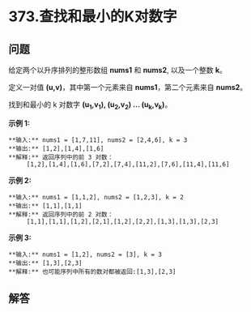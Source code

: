 # 373.查找和最小的K对数字

## 问题

给定两个以升序排列的整形数组 **nums1** 和 **nums2**, 以及一个整数 **k**。

定义一对值 **(u,v)**，其中第一个元素来自 **nums1**，第二个元素来自 **nums2**。

找到和最小的 k 对数字 **(u<sub>1</sub>,v<sub>1</sub>), (u<sub>2</sub>,v<sub>2</sub>) ... (u<sub>k</sub>,v<sub>k</sub>)**。

**示例 1:**

```
**输入:** nums1 = [1,7,11], nums2 = [2,4,6], k = 3
**输出:** [1,2],[1,4],[1,6]
**解释:** 返回序列中的前 3 对数：
     [1,2],[1,4],[1,6],[7,2],[7,4],[11,2],[7,6],[11,4],[11,6]

```

**示例 2:**

```
**输入:** nums1 = [1,1,2], nums2 = [1,2,3], k = 2
**输出:** [1,1],[1,1]
**解释:** 返回序列中的前 2 对数：
     [1,1],[1,1],[1,2],[2,1],[1,2],[2,2],[1,3],[1,3],[2,3]

```

**示例 3:**

```
**输入:** nums1 = [1,2], nums2 = [3], k = 3
**输出:** [1,3],[2,3]
**解释:** 也可能序列中所有的数对都被返回:[1,3],[2,3]

```



## 解答

